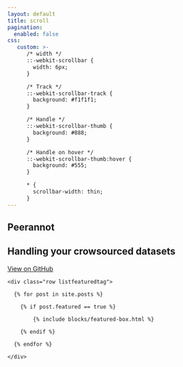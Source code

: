 ```yaml
---
layout: default
title: scroll
pagination:
  enabled: false
css:
   custom: >-
      /* width */
      ::-webkit-scrollbar {
        width: 6px;
      }

      /* Track */
      ::-webkit-scrollbar-track {
        background: #f1f1f1;
      }

      /* Handle */
      ::-webkit-scrollbar-thumb {
        background: #888;
      }

      /* Handle on hover */
      ::-webkit-scrollbar-thumb:hover {
        background: #555;
      }

      * {
        scrollbar-width: thin;
      }
---
```


<!-- Home Jumbotron
    ================================================== -->
  <section class="intro full-width">
      <div class="wrapintro">
          <h1>Peerannot</h1>
          <h2 class="lead">Handling your crowsourced datasets</h2>
          <a class="btn" href="https://github.com/peerannot/peerannot/" rel="noopener noreferrer" target="_blank">View on GitHub <i class='fab fa-github'></i></a>
      </div>
  </section>

<!-- Featured
  ================================================== -->
  <section class="featured-posts">

    <div class="row listfeaturedtag">

      {% for post in site.posts %}

        {% if post.featured == true %}

            {% include blocks/featured-box.html %}

        {% endif %}

      {% endfor %}

    </div>

  </section>